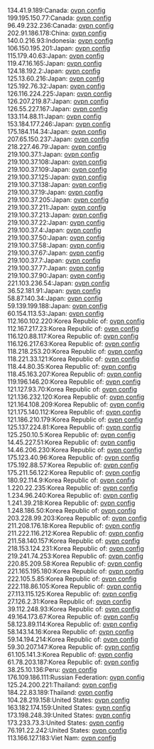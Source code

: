 134.41.9.189:Canada: [ovpn config](vpn/134_41_9_189.ovpn)  
199.195.150.77:Canada: [ovpn config](vpn/199_195_150_77.ovpn)  
96.49.232.236:Canada: [ovpn config](vpn/96_49_232_236.ovpn)  
202.91.186.178:China: [ovpn config](vpn/202_91_186_178.ovpn)  
140.0.216.93:Indonesia: [ovpn config](vpn/140_0_216_93.ovpn)  
106.150.195.201:Japan: [ovpn config](vpn/106_150_195_201.ovpn)  
115.179.40.63:Japan: [ovpn config](vpn/115_179_40_63.ovpn)  
119.47.16.165:Japan: [ovpn config](vpn/119_47_16_165.ovpn)  
124.18.192.2:Japan: [ovpn config](vpn/124_18_192_2.ovpn)  
125.13.60.216:Japan: [ovpn config](vpn/125_13_60_216.ovpn)  
125.192.76.32:Japan: [ovpn config](vpn/125_192_76_32.ovpn)  
126.116.224.225:Japan: [ovpn config](vpn/126_116_224_225.ovpn)  
126.207.219.87:Japan: [ovpn config](vpn/126_207_219_87.ovpn)  
126.55.227.167:Japan: [ovpn config](vpn/126_55_227_167.ovpn)  
133.114.88.11:Japan: [ovpn config](vpn/133_114_88_11.ovpn)  
153.184.177.246:Japan: [ovpn config](vpn/153_184_177_246.ovpn)  
175.184.114.34:Japan: [ovpn config](vpn/175_184_114_34.ovpn)  
207.65.150.237:Japan: [ovpn config](vpn/207_65_150_237.ovpn)  
218.227.46.79:Japan: [ovpn config](vpn/218_227_46_79.ovpn)  
219.100.37.1:Japan: [ovpn config](vpn/219_100_37_1.ovpn)  
219.100.37.108:Japan: [ovpn config](vpn/219_100_37_108.ovpn)  
219.100.37.109:Japan: [ovpn config](vpn/219_100_37_109.ovpn)  
219.100.37.125:Japan: [ovpn config](vpn/219_100_37_125.ovpn)  
219.100.37.138:Japan: [ovpn config](vpn/219_100_37_138.ovpn)  
219.100.37.19:Japan: [ovpn config](vpn/219_100_37_19.ovpn)  
219.100.37.205:Japan: [ovpn config](vpn/219_100_37_205.ovpn)  
219.100.37.211:Japan: [ovpn config](vpn/219_100_37_211.ovpn)  
219.100.37.213:Japan: [ovpn config](vpn/219_100_37_213.ovpn)  
219.100.37.22:Japan: [ovpn config](vpn/219_100_37_22.ovpn)  
219.100.37.4:Japan: [ovpn config](vpn/219_100_37_4.ovpn)  
219.100.37.50:Japan: [ovpn config](vpn/219_100_37_50.ovpn)  
219.100.37.58:Japan: [ovpn config](vpn/219_100_37_58.ovpn)  
219.100.37.67:Japan: [ovpn config](vpn/219_100_37_67.ovpn)  
219.100.37.7:Japan: [ovpn config](vpn/219_100_37_7.ovpn)  
219.100.37.77:Japan: [ovpn config](vpn/219_100_37_77.ovpn)  
219.100.37.90:Japan: [ovpn config](vpn/219_100_37_90.ovpn)  
221.103.236.54:Japan: [ovpn config](vpn/221_103_236_54.ovpn)  
36.52.181.91:Japan: [ovpn config](vpn/36_52_181_91.ovpn)  
58.87.140.34:Japan: [ovpn config](vpn/58_87_140_34.ovpn)  
59.139.199.188:Japan: [ovpn config](vpn/59_139_199_188.ovpn)  
60.154.113.53:Japan: [ovpn config](vpn/60_154_113_53.ovpn)  
112.160.102.220:Korea Republic of: [ovpn config](vpn/112_160_102_220.ovpn)  
112.167.217.23:Korea Republic of: [ovpn config](vpn/112_167_217_23.ovpn)  
116.120.88.117:Korea Republic of: [ovpn config](vpn/116_120_88_117.ovpn)  
116.126.217.63:Korea Republic of: [ovpn config](vpn/116_126_217_63.ovpn)  
118.218.253.20:Korea Republic of: [ovpn config](vpn/118_218_253_20.ovpn)  
118.221.33.121:Korea Republic of: [ovpn config](vpn/118_221_33_121.ovpn)  
118.44.80.35:Korea Republic of: [ovpn config](vpn/118_44_80_35.ovpn)  
118.45.163.207:Korea Republic of: [ovpn config](vpn/118_45_163_207.ovpn)  
119.196.146.20:Korea Republic of: [ovpn config](vpn/119_196_146_20.ovpn)  
121.127.93.70:Korea Republic of: [ovpn config](vpn/121_127_93_70.ovpn)  
121.136.232.120:Korea Republic of: [ovpn config](vpn/121_136_232_120.ovpn)  
121.164.108.209:Korea Republic of: [ovpn config](vpn/121_164_108_209.ovpn)  
121.175.140.112:Korea Republic of: [ovpn config](vpn/121_175_140_112.ovpn)  
121.186.210.179:Korea Republic of: [ovpn config](vpn/121_186_210_179.ovpn)  
125.137.224.81:Korea Republic of: [ovpn config](vpn/125_137_224_81.ovpn)  
125.250.10.5:Korea Republic of: [ovpn config](vpn/125_250_10_5.ovpn)  
14.45.227.51:Korea Republic of: [ovpn config](vpn/14_45_227_51.ovpn)  
14.46.206.230:Korea Republic of: [ovpn config](vpn/14_46_206_230.ovpn)  
175.123.40.96:Korea Republic of: [ovpn config](vpn/175_123_40_96.ovpn)  
175.192.88.57:Korea Republic of: [ovpn config](vpn/175_192_88_57.ovpn)  
175.211.56.122:Korea Republic of: [ovpn config](vpn/175_211_56_122.ovpn)  
180.92.114.9:Korea Republic of: [ovpn config](vpn/180_92_114_9.ovpn)  
1.220.22.235:Korea Republic of: [ovpn config](vpn/1_220_22_235.ovpn)  
1.234.96.240:Korea Republic of: [ovpn config](vpn/1_234_96_240.ovpn)  
1.241.39.218:Korea Republic of: [ovpn config](vpn/1_241_39_218.ovpn)  
1.248.186.50:Korea Republic of: [ovpn config](vpn/1_248_186_50.ovpn)  
203.228.99.203:Korea Republic of: [ovpn config](vpn/203_228_99_203.ovpn)  
211.208.176.18:Korea Republic of: [ovpn config](vpn/211_208_176_18.ovpn)  
211.222.116.212:Korea Republic of: [ovpn config](vpn/211_222_116_212.ovpn)  
211.58.140.157:Korea Republic of: [ovpn config](vpn/211_58_140_157.ovpn)  
218.153.124.231:Korea Republic of: [ovpn config](vpn/218_153_124_231.ovpn)  
219.241.74.253:Korea Republic of: [ovpn config](vpn/219_241_74_253.ovpn)  
220.85.209.58:Korea Republic of: [ovpn config](vpn/220_85_209_58.ovpn)  
221.165.195.180:Korea Republic of: [ovpn config](vpn/221_165_195_180.ovpn)  
222.105.5.85:Korea Republic of: [ovpn config](vpn/222_105_5_85.ovpn)  
222.118.86.105:Korea Republic of: [ovpn config](vpn/222_118_86_105.ovpn)  
27.113.115.125:Korea Republic of: [ovpn config](vpn/27_113_115_125.ovpn)  
27.126.2.31:Korea Republic of: [ovpn config](vpn/27_126_2_31.ovpn)  
39.112.248.93:Korea Republic of: [ovpn config](vpn/39_112_248_93.ovpn)  
49.164.173.67:Korea Republic of: [ovpn config](vpn/49_164_173_67.ovpn)  
58.123.89.114:Korea Republic of: [ovpn config](vpn/58_123_89_114.ovpn)  
58.143.14.16:Korea Republic of: [ovpn config](vpn/58_143_14_16.ovpn)  
59.14.194.214:Korea Republic of: [ovpn config](vpn/59_14_194_214.ovpn)  
59.30.207.147:Korea Republic of: [ovpn config](vpn/59_30_207_147.ovpn)  
61.105.141.3:Korea Republic of: [ovpn config](vpn/61_105_141_3.ovpn)  
61.78.203.187:Korea Republic of: [ovpn config](vpn/61_78_203_187.ovpn)  
38.25.10.136:Peru: [ovpn config](vpn/38_25_10_136.ovpn)  
176.109.186.111:Russian Federation: [ovpn config](vpn/176_109_186_111.ovpn)  
125.24.200.221:Thailand: [ovpn config](vpn/125_24_200_221.ovpn)  
184.22.83.189:Thailand: [ovpn config](vpn/184_22_83_189.ovpn)  
104.28.219.158:United States: [ovpn config](vpn/104_28_219_158.ovpn)  
163.182.174.159:United States: [ovpn config](vpn/163_182_174_159.ovpn)  
173.198.248.39:United States: [ovpn config](vpn/173_198_248_39.ovpn)  
173.233.73.3:United States: [ovpn config](vpn/173_233_73_3.ovpn)  
76.191.22.242:United States: [ovpn config](vpn/76_191_22_242.ovpn)  
113.166.127.183:Viet Nam: [ovpn config](vpn/113_166_127_183.ovpn)  
